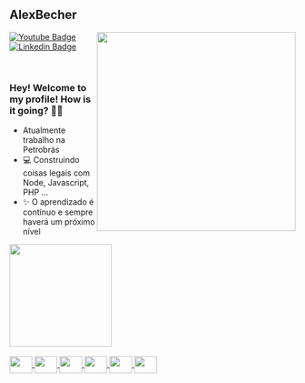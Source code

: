 ## AlexBecher
<img align="right" src="https://raw.githubusercontent.com/MicaelliMedeiros/micaellimedeiros/master/image/computer-illustration.png" width="350"/>


[![Youtube Badge](https://img.shields.io/badge/-Youtube-FF0000?style=flat-square&labelColor=FF0000&logo=youtube&logoColor=white&link=https://www.youtube.com/c/AlexBeche)](https://www.youtube.com/c/AlexBeche) [![Linkedin Badge](https://img.shields.io/badge/-LinkedIn-blue?style=flat-square&logo=Linkedin&logoColor=white&link=https://www.linkedin.com/in/alex-becher)](https://www.linkedin.com/in/alex-becher) 




<br/>

### Hey! Welcome to my profile! How is it going? 👋🥰

- Atualmente trabalho na Petrobrás
- 💻 Construindo coisas legais com Node, Javascript, PHP ...
- ✨ O aprendizado é contínuo e sempre haverá um próximo nível

 <div>
  <a href="https://github.com/AlexBecher">
  <img height="180em" src="https://github-readme-stats.vercel.app/api?username=AlexBecher&show_icons=true&theme=default&include_all_commits=true&count_private=true"/>
 
</div>
<div style="display: inline_block"><br>
  <img align="center"  height="30" width="40" src="https://cdn.jsdelivr.net/gh/devicons/devicon/icons/php/php-original.svg">
  <img align="center"  height="30" width="40" src="https://cdn.jsdelivr.net/gh/devicons/devicon/icons/android/android-plain-wordmark.svg">
  <img align="center"  height="30" width="40" src="https://cdn.jsdelivr.net/gh/devicons/devicon/icons/java/java-original-wordmark.svg">
  <img align="center"  height="30" width="40" src="https://cdn.jsdelivr.net/gh/devicons/devicon/icons/nodejs/nodejs-original-wordmark.svg">
  <img align="center"  height="30" width="40" src="https://cdn.jsdelivr.net/gh/devicons/devicon/icons/html5/html5-original-wordmark.svg">
  <img align="center"  height="30" width="40" src="https://cdn.jsdelivr.net/gh/devicons/devicon/icons/python/python-original-wordmark.svg">
</div>
  
  ##
 

